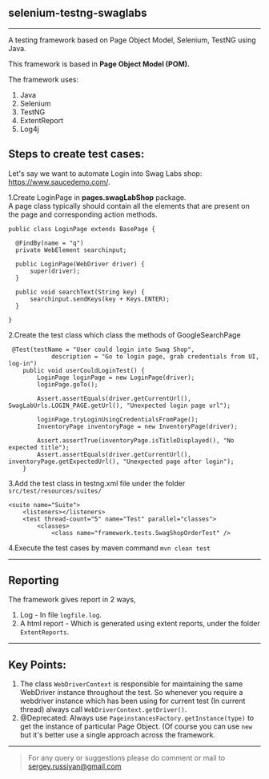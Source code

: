 selenium-testng-swaglabs
---

---
A testing framework based on Page Object Model, Selenium, TestNG using Java.

This framework is based in **Page Object Model (POM).**

The framework uses:

1. Java
2. Selenium
3. TestNG
4. ExtentReport
5. Log4j

Steps to create test cases:
----
Let's say we want to automate Login into Swag Labs shop: https://www.saucedemo.com/.  

1.Create LoginPage in **pages.swagLabShop** package.  
  A page class typically should contain all the elements that are present on the page and corresponding action methods.
  
  ```
  public class LoginPage extends BasePage {
	
	@FindBy(name = "q")
	private WebElement searchinput;

	public LoginPage(WebDriver driver) {
		super(driver);
	}

	public void searchText(String key) {
		searchinput.sendKeys(key + Keys.ENTER);
	}

}
```
2.Create the test class which class the methods of GoogleSearchPage

```
 @Test(testName = "User could login into Swag Shop",
            description = "Go to login page, grab credentials from UI, log-in")
    public void userCouldLoginTest() {
        LoginPage loginPage = new LoginPage(driver);
        loginPage.goTo();

        Assert.assertEquals(driver.getCurrentUrl(), SwagLabUrls.LOGIN_PAGE.getUrl(), "Unexpected login page url");

        loginPage.tryLoginUsingCredentialsFromPage();
        InventoryPage inventoryPage = new InventoryPage(driver);

        Assert.assertTrue(inventoryPage.isTitleDisplayed(), "No expected title");
        Assert.assertEquals(driver.getCurrentUrl(), inventoryPage.getExpectedUrl(), "Unexpected page after login");
    }
```
3.Add the test class in testng.xml file under the folder `src/test/resources/suites/`

```
<suite name="Suite">
	<listeners></listeners>
	<test thread-count="5" name="Test" parallel="classes">
		<classes>
			<class name="framework.tests.SwagShopOrderTest" />
```
4.Execute the test cases by maven command `mvn clean test`

---

Reporting
---
The framework gives report in 2 ways,

1. Log - In file `logfile.log`.
2. A html report - Which is generated using extent reports, under the folder `ExtentReports`.

---

Key Points:
---

1. The class `WebDriverContext` is responsible for maintaining the same WebDriver instance throughout the test. So whenever you require a webdriver instance which has been using for current test (In current thread) always call `WebDriverContext.getDriver()`.
2. @Deprecated: Always use `PageinstancesFactory.getInstance(type)` to get the instance of particular Page Object. (Of course you can use `new` but it's better use a single approach across the framework.

---

>For any query or suggestions please do comment or mail to sergey.russiyan@gmail.com 
